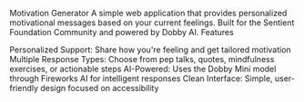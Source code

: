 Motivation Generator
A simple web application that provides personalized motivational messages based on your current feelings. Built for the Sentient Foundation Community and powered by Dobby AI.
Features

Personalized Support: Share how you're feeling and get tailored motivation
Multiple Response Types: Choose from pep talks, quotes, mindfulness exercises, or actionable steps
AI-Powered: Uses the Dobby Mini model through Fireworks AI for intelligent responses
Clean Interface: Simple, user-friendly design focused on accessibility

